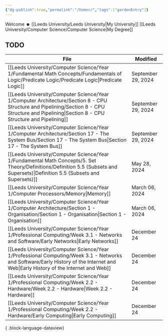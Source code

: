 ```yaml
---
{"dg-publish":true,"permalink":"/homer/","tags":["gardenEntry"]}
---
```


Welcome ☻ 
[[Leeds University/Leeds University\|My University]]
[[Leeds University/Computer Science/Computer Science\|My Degree]]


## TODO
| File                                                                                                                                                                                              | Modified           |
| ------------------------------------------------------------------------------------------------------------------------------------------------------------------------------------------------- | ------------------ |
| [[Leeds University/Computer Science/Year 1/Fundamental Math Concepts/Fundamentals of Logic/Predicate Logic/Predicate Logic\|Predicate Logic]]                                                  | September 29, 2024 |
| [[Leeds University/Computer Science/Year 1/Computer Architecture/Section 8 - CPU Structure and Pipelining/Section 8 - CPU Structure and Pipelining\|Section 8 - CPU Structure and Pipelining]] | September 29, 2024 |
| [[Leeds University/Computer Science/Year 1/Computer Architecture/Section 17 - The System Bus/Section 17 - The System Bus\|Section 17 - The System Bus]]                                        | September 29, 2024 |
| [[Leeds University/Computer Science/Year 1/Fundamental Math Concepts/5. Set Theory/Definitions/Definition 5.5 (Subsets and Supersets)\|Definition 5.5 (Subsets and Supersets)]]                | May 28, 2024       |
| [[Leeds University/Computer Science/Year 1/Computer Processors/Memory\|Memory]]                                                                                                                | March 06, 2024     |
| [[Leeds University/Computer Science/Year 1/Computer Architecture/Section 1 - Organisation/Section 1 - Organisation\|Section 1 - Organisation]]                                                 | March 06, 2024     |
| [[Leeds University/Computer Science/Year 1/Professional Computing/Week 3.1 - Networks and Software/Early Networks\|Early Networks]]                                                            | December 24        |
| [[Leeds University/Computer Science/Year 1/Professional Computing/Week 3.1 - Networks and Software/Early History of the Internet and Web\|Early History of the Internet and Web]]              | December 24        |
| [[Leeds University/Computer Science/Year 1/Professional Computing/Week 2.2 - Hardware/Week 2.2 - Hardware\|Week 2.2 - Hardware]]                                                               | December 24        |
| [[Leeds University/Computer Science/Year 1/Professional Computing/Week 2.2 - Hardware/Early Computing\|Early Computing]]                                                                       | December 24        |

{ .block-language-dataview}
